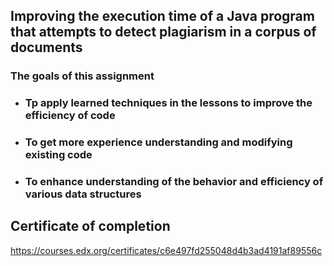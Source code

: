 ## Improving the execution time of a Java program that attempts to detect plagiarism in a corpus of documents

### The goals of this assignment

* ### Tp apply learned techniques in the lessons to improve the efficiency of code
* ### To get more experience understanding and modifying existing code
* ### To enhance understanding of the behavior and efficiency of various data structures


## Certificate of completion

https://courses.edx.org/certificates/c6e497fd255048d4b3ad4191af89556c


